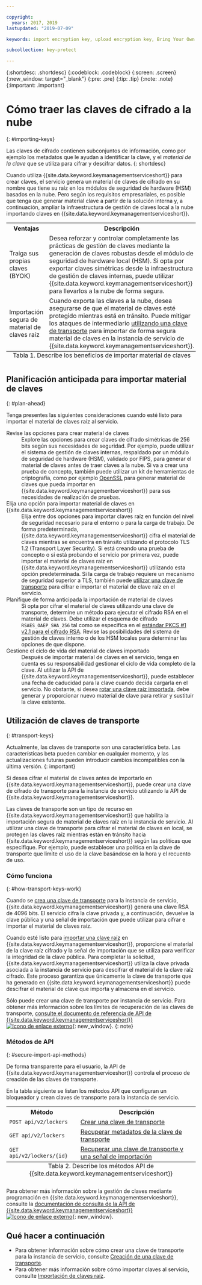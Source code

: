 ```yaml
---

copyright:
  years: 2017, 2019
lastupdated: "2019-07-09"

keywords: import encryption key, upload encryption key, Bring Your Own Key, BYOK, secure import, transport encryption key 

subcollection: key-protect

---
```


{:shortdesc: .shortdesc}
{:codeblock: .codeblock}
{:screen: .screen}
{:new_window: target="_blank"}
{:pre: .pre}
{:tip: .tip}
{:note: .note}
{:important: .important}

# Cómo traer las claves de cifrado a la nube
{: #importing-keys}

Las claves de cifrado contienen subconjuntos de información, como por ejemplo los metadatos que le ayudan a identificar la clave, y el _material de la clave_ que se utiliza para cifrar y descifrar datos.
{: shortdesc}

Cuando utiliza {{site.data.keyword.keymanagementserviceshort}} para crear claves, el servicio genera un material de claves de cifrado en su nombre que tiene su raíz en los módulos de seguridad de hardware (HSM) basados en la nube. Pero según los requisitos empresariales, es posible que tenga que generar material clave a partir de la solución interna y, a continuación, ampliar la infraestructura de gestión de claves local a la nube importando claves en {{site.data.keyword.keymanagementserviceshort}}.

<table>
  <th>Ventajas</th>
  <th>Descripción</th>
  <tr>
    <td>Traiga sus propias claves (BYOK) </td>
    <td>Desea reforzar y controlar completamente las prácticas de gestión de claves mediante la generación de claves robustas desde el módulo de seguridad de hardware local (HSM). Si opta por exportar claves simétricas desde la infraestructura de gestión de claves internas, puede utilizar {{site.data.keyword.keymanagementserviceshort}} para llevarlos a la nube de forma segura.</td>
  </tr>
  <tr>
    <td>Importación segura de material de claves raíz</td>
    <td>Cuando exporta las claves a la nube, desea asegurarse de que el material de claves esté protegido mientras está en tránsito. Puede mitigar los ataques de intermediario <a href="#transport-keys">utilizando una clave de transporte</a> para importar de forma segura material de claves en la instancia de servicio de {{site.data.keyword.keymanagementserviceshort}}.</td>
  </tr>
  <caption style="caption-side:bottom;">Tabla 1. Describe los beneficios de importar material de claves</caption>
</table>


## Planificación anticipada para importar material de claves
{: #plan-ahead}

Tenga presentes las siguientes consideraciones cuando esté listo para importar el material de claves raíz al servicio.

<dl>
  <dt>Revise las opciones para crear material de claves</dt>
    <dd>Explore las opciones para crear claves de cifrado simétricas de 256 bits según sus necesidades de seguridad. Por ejemplo, puede utilizar el sistema de gestión de claves internas, respaldado por un módulo de seguridad de hardware (HSM), validado por FIPS, para generar el material de claves antes de traer claves a la nube. Si va a crear una prueba de concepto, también puede utilizar un kit de herramientas de criptografía, como por ejemplo <a href="https://www.openssl.org/" target="_blank">OpenSSL</a> para generar material de claves que pueda importar en {{site.data.keyword.keymanagementserviceshort}} para sus necesidades de realización de pruebas.</dd>
  <dt>Elija una opción para importar material de claves en {{site.data.keyword.keymanagementserviceshort}}</dt>
    <dd>Elija entre dos opciones para importar claves raíz en función del nivel de seguridad necesario para el entorno o para la carga de trabajo. De forma predeterminada, {{site.data.keyword.keymanagementserviceshort}} cifra el material de claves mientras se encuentra en tránsito utilizando el protocolo TLS 1.2 (Transport Layer Security). Si está creando una prueba de concepto o si está probando el servicio por primera vez, puede importar el material de claves raíz en {{site.data.keyword.keymanagementserviceshort}} utilizando esta opción predeterminada. Si la carga de trabajo requiere un mecanismo de seguridad superior a TLS, también puede <a href="#transport-keys">utilizar una clave de transporte</a> para cifrar e importar el material de clave raíz en el servicio.</dd>
  <dt>Planifique de forma anticipada la importación de material de claves</dt>
    <dd>Si opta por cifrar el material de claves utilizando una clave de transporte, determine un método para ejecutar el cifrado RSA en el material de claves. Debe utilizar el esquema de cifrado <code>RSAES_OAEP_SHA_256</code> tal como se especifica en el <a href="https://tools.ietf.org/html/rfc3447" target="_blank">estándar PKCS #1 v2.1 para el cifrado RSA</a>. Revise las posibilidades del sistema de gestión de claves interno o de los HSM locales para determinar las opciones de que dispone.</dd>
  <dt>Gestione el ciclo de vida del material de claves importado</dt>
    <dd>Después de importar material de claves en el servicio, tenga en cuenta es su responsabilidad gestionar el ciclo de vida completo de la clave. Al utilizar la API de {{site.data.keyword.keymanagementserviceshort}}, puede establecer una fecha de caducidad para la clave cuando decida cargarla en el servicio. No obstante, si desea <a href="/docs/services/key-protect?topic=key-protect-rotate-keys">rotar una clave raíz importada</a>, debe generar y proporcionar nuevo material de clave para retirar y sustituir la clave existente. </dd>
</dl>

## Utilización de claves de transporte
{: #transport-keys}

Actualmente, las claves de transporte son una característica beta. Las características beta pueden cambiar en cualquier momento, y las actualizaciones futuras pueden introducir cambios incompatibles con la última versión.
{: important}

Si desea cifrar el material de claves antes de importarlo en {{site.data.keyword.keymanagementserviceshort}}, puede crear una clave de cifrado de transporte para la instancia de servicio utilizando la API de {{site.data.keyword.keymanagementserviceshort}}. 

Las claves de transporte son un tipo de recurso en {{site.data.keyword.keymanagementserviceshort}} que habilita la importación segura de material de claves raíz en la instancia de servicio. Al utilizar una clave de transporte para cifrar el material de claves en local, se protegen las claves raíz mientras están en tránsito hacia {{site.data.keyword.keymanagementserviceshort}} según las políticas que especifique. Por ejemplo, puede establecer una política en la clave de transporte que limite el uso de la clave basándose en la hora y el recuento de uso.

### Cómo funciona
{: #how-transport-keys-work}

Cuando se [crea una clave de transporte](/docs/services/key-protect?topic=key-protect-create-transport-keys) para la instancia de servicio, {{site.data.keyword.keymanagementserviceshort}} genera una clave RSA de 4096 bits. El servicio cifra la clave privada y, a continuación, devuelve la clave pública y una señal de importación que puede utilizar para cifrar e importar el material de claves raíz. 

Cuando esté listo para [importar una clave raíz](/docs/services/key-protect?topic=key-protect-import-root-keys#import-root-key-api) en {{site.data.keyword.keymanagementserviceshort}}, proporcione el material de la clave raíz cifrado y la señal de importación que se utiliza para verificar la integridad de la clave pública. Para completar la solicitud, {{site.data.keyword.keymanagementserviceshort}} utiliza la clave privada asociada a la instancia de servicio para descifrar el material de la clave raíz cifrado. Este proceso garantiza que únicamente la clave de transporte que ha generado en {{site.data.keyword.keymanagementserviceshort}} puede descifrar el material de clave que importa y almacena en el servicio.

Sólo puede crear una clave de transporte por instancia de servicio. Para obtener más información sobre los límites de recuperación de las claves de transporte, [consulte el documento de referencia de API de {{site.data.keyword.keymanagementserviceshort}} ![Icono de enlace externo](../../../icons/launch-glyph.svg "Icono de enlace externo")](https://{DomainName}/apidocs/key-protect){: new_window}.
{: note} 

### Métodos de API
{: #secure-import-api-methods}

De forma transparente para el usuario, la API de {{site.data.keyword.keymanagementserviceshort}} controla el proceso de creación de las claves de transporte.  

En la tabla siguiente se listan los métodos API que configuran un bloqueador y crean claves de transporte para la instancia de servicio.

<table>
  <tr>
    <th>Método</th>
    <th>Descripción</th>
  </tr>
  <tr>
    <td><code>POST api/v2/lockers</code></td>
    <td><a href="/docs/services/key-protect?topic=key-protect-create-transport-keys">Crear una clave de transporte</a></td>
  </tr>
  <tr>
    <td><code>GET api/v2/lockers</code></td>
    <td><a href="/docs/services/key-protect?topic=key-protect-create-transport-keys">Recuperar metadatos de la clave de transporte </a></td>
  </tr>
  <tr>
    <td><code>GET api/v2/lockers/{id}</code></td>
    <td><a href="/docs/services/key-protect?topic=key-protect-import-root-keys">Recuperar una clave de transporte y una señal de importación</a></td>
  </tr>
  <caption style="caption-side:bottom;">Tabla 2. Describe los métodos API de {{site.data.keyword.keymanagementserviceshort}}</caption>
</table>

Para obtener más información sobre la gestión de claves mediante programación en {{site.data.keyword.keymanagementserviceshort}}, consulte la [documentación de consulta de la API de {{site.data.keyword.keymanagementserviceshort}} ![Icono de enlace externo](../../../icons/launch-glyph.svg "Icono de enlace externo")](https://{DomainName}/apidocs/key-protect){: new_window}.

## Qué hacer a continuación

- Para obtener información sobre cómo crear una clave de transporte para la instancia de servicio, consulte [Creación de una clave de transporte](/docs/services/key-protect?topic=key-protect-create-transport-keys).
- Para obtener más información sobre cómo importar claves al servicio, consulte [Importación de claves raíz](/docs/services/key-protect?topic=key-protect-import-root-keys). 
